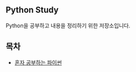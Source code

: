 ## Python Study
Python을 공부하고 내용을 정리하기 위한 저장소입니다.
## 목차
- [혼자 공부하는 파이썬](#python-study/tree/master/python-studying-alone)
